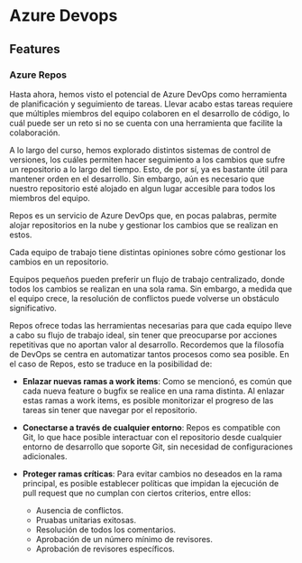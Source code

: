 # Azure Devops

## Features

### Azure Repos
Hasta ahora, hemos visto el potencial de Azure DevOps como herramienta de planificación y seguimiento de tareas. Llevar acabo estas tareas requiere que múltiples miembros del equipo colaboren en el desarrollo de código, lo cuál puede ser un reto si no se cuenta con una herramienta que facilite la colaboración.

A lo largo del curso, hemos explorado distintos sistemas de control de versiones, los cuáles permiten hacer seguimiento a los cambios que sufre un repositorio a lo largo del tiempo. Esto, de por sí, ya es bastante útil para mantener orden en el desarrollo. Sin embargo, aún es necesario que nuestro repositorio esté alojado en algun lugar accesible para todos los miembros del equipo.

Repos es un servicio de Azure DevOps que, en pocas palabras, permite alojar repositorios en la nube y gestionar los cambios que se realizan en estos.

Cada equipo de trabajo tiene distintas opiniones sobre cómo gestionar los cambios en un repositorio.

Equipos pequeños pueden preferir un flujo de trabajo centralizado, donde todos los cambios se realizan en una sola rama. Sin embargo, a medida que el equipo crece, la resolución de conflictos puede volverse un obstáculo significativo. 

<!-- Hay quienes, incluso, prefieren un flujo de trabajo basado en forks, donde cada desarrollador trabaja en su propio fork del repositorio y, una vez completada la tarea, se envía una pull request para integrar los cambios en el repositorio principal. -->

Repos ofrece todas las herramientas necesarias para que cada equipo lleve a cabo su flujo de trabajo ideal, sin tener que preocuparse por acciones repetitivas que no aportan valor al desarrollo. Recordemos que la filosofía de DevOps se centra en automatizar tantos procesos como sea posible. En el caso de Repos, esto se traduce en la posibilidad de:

- **Enlazar nuevas ramas a work items**: Como se mencionó, es común que cada nueva feature o bugfix se realice en una rama distinta. Al enlazar estas ramas a work items, es posible monitorizar el progreso de las tareas sin tener que navegar por el repositorio.

- **Conectarse a través de cualquier entorno**: Repos es compatible con Git, lo que hace posible interactuar con el repositorio desde cualquier entorno de desarrollo que soporte Git, sin necesidad de configuraciones adicionales.

- **Proteger ramas críticas**: Para evitar cambios no deseados en la rama principal, es posible establecer políticas que impidan la ejecución de pull request que no cumplan con ciertos criterios, entre ellos:
  - Ausencia de conflictos.
  - Pruabas unitarias exitosas.
  - Resolución de todos los comentarios.
  - Aprobación de un número mínimo de revisores.
  - Aprobación de revisores específicos.
